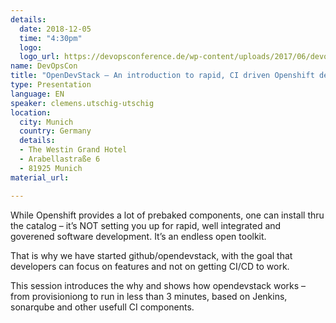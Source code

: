 ```yaml
---
details:
  date: 2018-12-05
  time: "4:30pm"
  logo:
  logo_url: https://devopsconference.de/wp-content/uploads/2017/06/devopscon-logo-2.png
name: DevOpsCon
title: "OpenDevStack – An introduction to rapid, CI driven Openshift development"
type: Presentation
language: EN
speaker: clemens.utschig-utschig
location: 
  city: Munich
  country: Germany
  details: 
  - The Westin Grand Hotel
  - Arabellastraße 6
  - 81925 Munich
material_url:

---
```


While Openshift provides a lot of prebaked components, one can install thru the catalog – it’s NOT setting you up for rapid, well integrated and goverened software development. It’s an endless open toolkit.


That is why we have started github/opendevstack, with the goal that developers can focus on features and not on getting CI/CD to work.

This session introduces the why and shows how opendevstack works – from provisioniong to run in less than 3 minutes, based on Jenkins, sonarqube and other usefull CI components.

